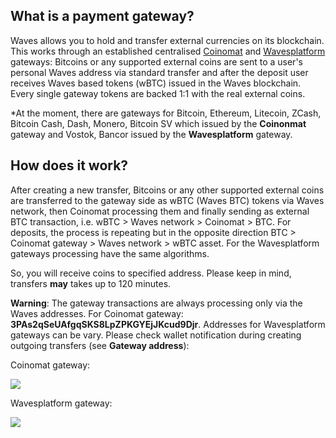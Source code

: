 ## What is a payment gateway?

Waves allows you to hold and transfer external currencies on its blockchain. This works through an established centralised [Coinomat](https://coinomat.com/) and [Wavesplatform](https://wavesplatform.com) gateways: Bitcoins or any supported external coins are sent to a user's personal Waves address via standard transfer and after the deposit user receives Waves based tokens \(wBTC\) issued in the Waves blockchain. Every single gateway tokens are backed 1:1 with the real external coins.

\*At the moment, there are gateways for Bitcoin, Ethereum, Litecoin, ZCash, Bitcoin Cash, Dash, Monero, Bitcoin SV which issued by the **Coinonmat** gateway and Vostok, Bancor issued by the **Wavesplatform** gateway.

## How does it work?

After creating a new transfer, Bitcoins or any other supported external coins are transferred to the gateway side as wBTC (Waves BTC) tokens via Waves network, then Coinomat processing them and finally sending as external BTC transaction, i.e. wBTC &gt; Waves network &gt; Coinomat &gt; BTC. For deposits, the process is repeating but in the opposite direction BTC &gt; Coinomat gateway &gt; Waves network &gt; wBTC asset. For the Wavesplatform gateways processing have the same algorithms.

So, you will receive coins to specified address. Please keep in mind, transfers **may** takes up to 120 minutes.

**Warning**: The gateway transactions are always processing only via the Waves addresses. For Coinomat gateway: **3PAs2qSeUAfgqSKS8LpZPKGYEjJKcud9Djr**. Addresses for Wavesplatform gateways can be vary. Please check wallet notification during creating outgoing transfers (see **Gateway address**):

Coinomat gateway:

![](/_assets/payment_gateway_01.png)

Wavesplatform gateway:

![](/_assets/payment_gateway_02.png)
